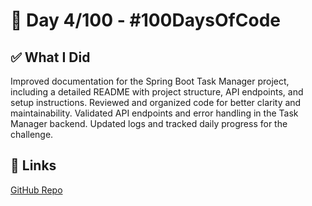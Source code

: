 # 🚀 Day 4/100 - #100DaysOfCode

## ✅ What I Did
Improved documentation for the Spring Boot Task Manager project, including a detailed README with project structure, API endpoints, and setup instructions.
Reviewed and organized code for better clarity and maintainability.
Validated API endpoints and error handling in the Task Manager backend.
Updated logs and tracked daily progress for the challenge.

## 🔗 Links
[GitHub Repo](https://github.com/Clairedebs/100DaysOfCode/angular/taskmanage)